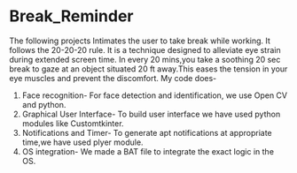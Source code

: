 ﻿# Break_Reminder
The following projects Intimates the user to take break while working.
It follows the 20-20-20 rule. It is a technique designed to alleviate eye strain during extended screen time. In every 20 mins,you take a soothing 20 sec break to gaze at an object situated 20 ft away.This eases the tension in your eye muscles and prevent the discomfort.
My code does-
1. Face recognition- For face detection and identification, we use Open CV and python. 
2. Graphical User Interface- To build user interface we have used python modules like Customtkinter.
3. Notifications and Timer- To generate apt notifications at appropriate time,we have used plyer module.
4. OS integration- We made a BAT file to integrate the exact logic in the OS.




